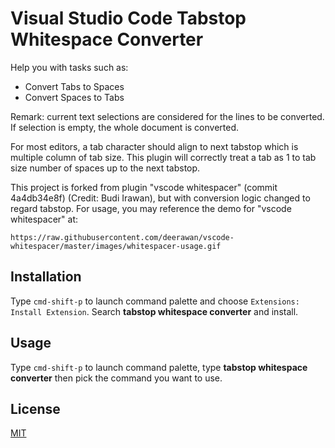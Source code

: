 # Visual Studio Code Tabstop Whitespace Converter
Help you with tasks such as:
- Convert Tabs to Spaces
- Convert Spaces to Tabs

Remark: current text selections are considered for the lines to be converted. If selection is empty, the whole document is converted.

For most editors, a tab character should align to next tabstop which is multiple column of tab size.
This plugin will correctly treat a tab as 1 to tab size number of spaces up to the next tabstop.

This project is forked from plugin "vscode whitespacer" (commit 4a4db34e8f) (Credit: Budi Irawan), but with conversion logic changed to regard tabstop.
For usage, you may reference the demo for "vscode whitespacer" at:

    https://raw.githubusercontent.com/deerawan/vscode-whitespacer/master/images/whitespacer-usage.gif

## Installation
Type `cmd-shift-p` to launch command palette and choose `Extensions: Install Extension`. Search **tabstop whitespace converter** and install.

## Usage
Type `cmd-shift-p` to launch command palette, type **tabstop whitespace converter** then pick the command you want to use.

## License
[MIT](https://github.com/johnnytemp/vscode-ts-whitespace-converter/blob/master/LICENSE)

